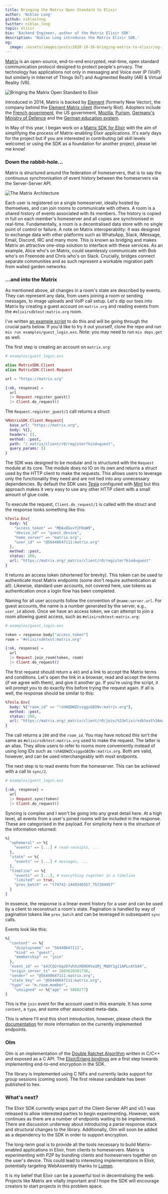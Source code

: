 ```yaml
---
title: Bringing the Matrix Open Standard to Elixir
author: 'Niklas Long'
github: niklaslong
twitter: niklas_long
topic: elixir
bio: 'Backend Engineer, author of the Matrix Elixir SDK'
description: 'Niklas Long introduces the Matrix Elixir SDK.'
og:
  image: /assets/images/posts/2020-10-26-bringing-matrix-to-elixir/og-image.png
---
```


[Matrix](https://matrix.org) is an open-source, end-to-end encrypted, real-time,
open standard communication protocol designed to protect people's privacy. The
technology has applications not only in messaging and Voice over IP (VoIP) but
similarly in Internet of Things (IoT) and Augmented Reality (AR) & Virtual
Reality (VR).

<!--break-->

![Bringing the Matrix Open Standard to Elixir](/assets/images/posts/2020-10-26-bringing-matrix-to-elixir/illustration.svg#full)

Introduced in 2014, Matrix is backed by [Element](https://element.io/about)
(formerly New Vector), the company behind the
[Element Matrix client](https://element.io/) (formerly Riot). Adopters include
the
[French government](https://matrix.org/blog/2018/04/26/matrix-and-riot-confirmed-as-the-basis-for-frances-secure-instant-messenger-app),
the US government, [Mozilla](https://wiki.mozilla.org/Matrix),
[Purism](https://matrix.org/blog/2017/08/24/the-librem-5-from-purism-a-matrix-native-smartphone),
[Germany's Ministry of Defence](https://www.heise.de/newsticker/meldung/Open-Source-Bundeswehr-baut-eigene-verschluesselte-Messenger-App-4623404.html)
and the
[German education system](https://sifted.eu/articles/element-germany-deal/).

In May of this year, I began work on a
[Matrix SDK for Elixir](https://github.com/niklaslong/matrix-elixir-sdk) with
the aim of simplifying the process of Matrix-enabling Elixir applications. It's
early days for the project but if you are interested in contributing (all skill
levels welcome) or using the SDK as a foundation for another project, please let
me know!

### Down the rabbit-hole...

Matrix is structured around the federation of homeservers, that is to say the
continuous synchronisation of event history between the homeservers via the
Server-Server API.

![The Matrix Architecture](/assets/images/posts/2020-10-26-bringing-matrix-to-elixir/matrix_architecture.png)

Each user is registered on a single homeserver, ideally hosted by themselves,
and can join rooms to communicate with others. A room is a shared history of
events associated with its members. The history is copied in full on each
member's homeserver and all copies are synchronised in real-time. Fundamentally,
a room is a decentralised data store with no single point of control or failure.
A note on Matrix interoperability: it was designed to exchange data with other
platforms such as WhatsApp, Slack, iMessage, Email, Discord, IRC and many more.
This is known as bridging and makes Matrix an attractive one-stop solution to
interface with these services. As an example, Alice who's on Matrix, could
seamlessly communicate with Bob who's on Freenode and Chris who's on Slack.
Crucially, bridges connect separate communities and as such represent a workable
migration path from walled garden networks.

### ...and into the Matrix

As mentioned above, all changes in a room's state are described by events. They
can represent any data, from users joining a room or sending messages, to image
uploads and VoIP call setup. Let's dip our toes into Matrix by creating a guest
account on `matrix.org` and reading events from the `#elixirsdktest:matrix.org`
room.

I've written
[an example script](https://github.com/niklaslong/matrix-elixir-sdk/blob/master/examples/guest_login.exs)
to do this and will be going through the crucial parts below. If you'd like to
try it out yourself, clone the repo and run `mix run examples/guest_login.exs`.
Note: you may need to run `mix deps.get` as well.

The first step is creating an account on `matrix.org`:

```elixir
# examples/guest_login.exs

alias MatrixSDK.Client
alias MatrixSDK.Client.Request

url = "https://matrix.org"

{:ok, response} =
  url
  |> Request.register_guest()
  |> Client.do_request()
```

The `Request.register_guest/1` call returns a struct:

```elixir
%MatrixSDK.Client.Request{
  base_url: "https://matrix.org",
  body: %{},
  headers: [],
  method: :post,
  path: "/_matrix/client/r0/register?kind=guest",
  query_params: []
}
```

The SDK was designed to be modular and is structured with the `Request` module
at its core. The module does no IO on its own and returns a struct used by the
HTTP client to make the requests. This allows users to leverage only the
functionality they need and are not tied into any unnecessary dependencies. By
default the SDK uses [Tesla](https://github.com/teamon/tesla) configured with
[Mint](https://github.com/elixir-mint/mint) but this approach makes it very easy
to use any other HTTP client with a small amount of glue code.

To execute the request, `Client.do_request/1` is called with the struct and the
response looks something like this:

```elixir
%Tesla.Env{
  body: %{
    "access_token" => "MDAxOGxvY2F0aW9",
    "device_id" => "guest_device",
    "home_server" => "matrix.org",
    "user_id" => "@56440647111:matrix.org"
  },
  method: :post,
  status: 200,
  url: "https://matrix.org/_matrix/client/r0/register?kind=guest"
}
```

It returns an access token (shortened for brevity). This token can be used to
authenticate most Matrix endpoints (some don't require authentication at all).
Likewise, standard user accounts, not covered here, use tokens as authentication
once a login flow has been completed.

Naming for all user accounts follow the convention of `@name:server.url`. For
guest accounts, the name is a number generated by the server, e.g., `user_id`
above. Once we have an access token, we can attempt to join a room allowing
guest access, such as `#elixirsdktest:matrix.org`:

```elixir
# examples/guest_login.exs

token = response.body["access_token"]
room = "#elixirsdktest:matrix.org"

{:ok, response} =
  url
  |> Request.join_room(token, room)
  |> Client.do_request()
```

The first request should return a `403` and a link to accept the Matrix terms
and conditions. Let's open the link in a browser, read and accept the terms (if
we agree with them), and give it another go. If you're using the script, it will
prompt you to do exactly this before trying the request again. If all is well,
the response should be similar to this:

```elixir
%Tesla.Env{
  body: %{"room_id" => "!shAQDWZCviggxGBINv:matrix.org"},
  method: :post,
  status: 200,
  url: "https://matrix.org/_matrix/client/r0/join/%23elixirsdktest%3Amatrix.org"
}
```

The call returns a `200` and the `room_id`. You may have noticed this isn't the
same as `#elixirsdktest:matrix.org` used to make the request. The latter is an
alias. They allow users to refer to rooms more conveniently instead of using
long IDs such as `!shAQDWZCviggxGBINv:matrix.org`. Both are valid, however, and
can be used interchangeably with most endpoints.

The next step is to read events from the homeserver. This can be achieved with a
call to `sync/2`.

```elixir
# examples/guest_login.exs

{:ok, response} =
  url
  |> Request.sync(token)
  |> Client.do_request()
```

Syncing is complex and I won't be going into any great detail here. At a high
level, all events from a user's joined rooms will be included in the response.
These are categorised in the payload. For simplicity here is the structure of
the information returned:

```elixir
%{
  "ephemeral" => %{
    "events" => [...] # read-receipts, ...
  },
  "state" => %{
    "events" => [...] # messages, ...
  },
  "timeline" => %{
    "events" => [...], # everything together in a timeline
    "limited" => true,
    "prev_batch" => "t74742-1449340357_757284957"
  }
}
```

In essence, the response is a linear event history for a user and can be used by
a client to reconstruct a room's state. Pagination is handled by way of
pagination tokens like `prev_batch` and can be leveraged in subsequent `sync`
calls.

Events look like this:

```elixir
%{
  "content" => %{
    "displayname" => "56440647111",
    "kind" => "guest",
    "membership" => "join"
  },
  "event_id" => "$4JCQ2rGqzD7uhXzXEN5KVa1Mj_MQOY1g11APLcAtb84",
  "origin_server_ts" => 1603620301736,
  "sender" => "@56440647111:matrix.org",
  "state_key" => "@56440647111:matrix.org",
  "type" => "m.room.member",
    "unsigned" => %{"age" => 5068277}
}
```

This is the `join` event for the account used in this example. It has some
`content`, a `type`, and some other associated meta-data.

This is where I'll end this short introduction, however, please check the
[documentation](https://hexdocs.pm/matrix_sdk/) for more information on the
currently implemented endpoints.

### Olm

Olm is an implementation of the
[Double Ratchet Algorithm](https://signal.org/docs/specifications/doubleratchet)
written in C/C++ and exposed as a C API. The
[Elixir/Erlang bindings](https://github.com/niklaslong/olm-elixir) are a first
step towards implementing end-to-end encryption in the SDK.

The library is implemented using C NIFs and currently lacks support for group
sessions (coming soon). The first release candidate has been published to hex.

### What's next?

The Elixir SDK currently wraps part of the Client-Server API and v0.1 was
released to allow interested parties to begin experimenting. However, work
continues as there are a number of endpoints waiting to be implemented. There
are discussion underway about introducing a parse response stack and structural
changes to the library. Additionally, Olm will soon be added as a dependency to
the SDK in order to support encryption.

The long-term goal is to provide all the tools necessary to build Matrix-enabled
applications in Elixir, from clients to homeservers. Matrix is experimenting
with P2P by bundling clients and homeservers together on the user's device. This
could lead to interesting implementations in Elixir, potentially targeting
WebAssembly thanks to [Lumen](https://github.com/lumen/lumen).

It is my belief that Elixir can be a powerful tool in decentralising the web.
Projects like Matrix are vitally important and I hope the SDK will encourage
creators to start projects in this problem space.
